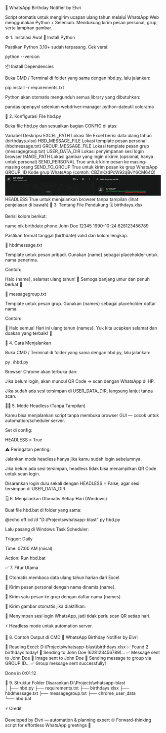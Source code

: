🎉 WhatsApp Birthday Notifier by Elvri

Script otomatis untuk mengirim ucapan ulang tahun melalui WhatsApp Web menggunakan Python + Selenium.
Mendukung kirim pesan personal, grup, serta lampiran gambar.

⚙️ 1. Instalasi Awal
🐍 Install Python

Pastikan Python 3.10+ sudah terpasang.
Cek versi:

python --version

📦 Install Dependencies

Buka CMD / Terminal di folder yang sama dengan hbd.py, lalu jalankan:

pip install -r requirements.txt


Python akan otomatis mengunduh semua library yang dibutuhkan:

pandas
openpyxl
selenium
webdriver-manager
python-dateutil
colorama

📁 2. Konfigurasi File hbd.py

Buka file hbd.py dan sesuaikan bagian CONFIG di atas:

Variabel	Deskripsi
EXCEL_PATH	Lokasi file Excel berisi data ulang tahun (birthdays.xlsx)
HBD_MESSAGE_FILE	Lokasi template pesan personal (hbdmessage.txt)
GROUP_MESSAGE_FILE	Lokasi template pesan grup (messagegroup.txt)
USER_DATA_DIR	Lokasi penyimpanan sesi login browser
IMAGE_PATH	Lokasi gambar yang ingin dikirim (opsional, hanya untuk personal)
SEND_PERSONAL	True untuk kirim pesan ke masing-masing orang
SEND_TO_GROUP	True untuk kirim pesan ke grup WhatsApp
GROUP_ID	Kode grup WhatsApp (contoh: CBZnKzdPcW92qBvY6CM64Q)
![alt text](image.png)
HEADLESS	True untuk menjalankan browser tanpa tampilan (lihat penjelasan di bawah)
🧠 3. Tentang File Pendukung
🗓️ birthdays.xlsx

Berisi kolom berikut:

name	nik	birthdate	phone
John Doe	12345	1990-10-24	628123456789

Pastikan format tanggal (birthdate) valid dan kolom lengkap.

💌 hbdmessage.txt

Template untuk pesan pribadi.
Gunakan {name} sebagai placeholder untuk nama penerima.

Contoh:

Halo {name}, selamat ulang tahun! 🎉
Semoga panjang umur dan penuh berkat 🙏

👥 messagegroup.txt

Template untuk pesan grup.
Gunakan {names} sebagai placeholder daftar nama.

Contoh:

🎂 Halo semua! Hari ini ulang tahun {names}. 
Yuk kita ucapkan selamat dan doakan yang terbaik! 🥳

🚀 4. Cara Menjalankan

Buka CMD / Terminal di folder yang sama dengan hbd.py, lalu jalankan:

py .\hbd.py


Browser Chrome akan terbuka dan:

Jika belum login, akan muncul QR Code → scan dengan WhatsApp di HP.

Jika sudah ada sesi tersimpan di USER_DATA_DIR, langsung lanjut tanpa scan.

🕵️‍♂️ 5. Mode Headless (Tanpa Tampilan)

Kamu bisa menjalankan script tanpa membuka browser GUI — cocok untuk automation/scheduler server.

Set di config:

HEADLESS = True


⚠️ Peringatan penting:

Jalankan mode headless hanya jika kamu sudah login sebelumnya.

Jika belum ada sesi tersimpan, headless tidak bisa menampilkan QR Code untuk scan login.

Disarankan login dulu sekali dengan HEADLESS = False, agar sesi tersimpan di USER_DATA_DIR.

🗓️ 6. Menjalankan Otomatis Setiap Hari (Windows)

Buat file hbd.bat di folder yang sama:

@echo off
cd /d "D:\Projects\whatsapp-blast"
py hbd.py


Lalu pasang di Windows Task Scheduler:

Trigger: Daily

Time: 07:00 AM (misal)

Action: Run hbd.bat

✅ 7. Fitur Utama

🔁 Otomatis membaca data ulang tahun harian dari Excel.

💬 Kirim pesan personal dengan nama dinamis {name}.

👥 Kirim satu pesan ke grup dengan daftar nama {names}.

📎 Kirim gambar otomatis jika diaktifkan.

🧠 Menyimpan sesi login WhatsApp, jadi tidak perlu scan QR setiap hari.

⚡ Headless mode untuk automation server.

🧾 8. Contoh Output di CMD
🎉 WhatsApp Birthday Notifier by Elvri

📘 Reading Excel: D:\Projects\whatsapp-blast\birthdays.xlsx
✅ Found 2 birthdays today!
🎈 Sending to John Doe (628123456789)...
✅ Message sent to John Doe
📎 Image sent to John Doe
📢 Sending message to group via GROUP ID...
✅ Group message sent successfully!

Done in 0:01:12

🧰 9. Struktur Folder Disarankan
D:\Projects\whatsapp-blast\
│
├── hbd.py
├── requirements.txt
├── birthdays.xlsx
├── hbdmessage.txt
├── messagegroup.txt
├── chrome_user_data\
└── hbd.bat

⚡ Credit

Developed by Elvri — automation & planning expert ⚙️
Forward-thinking script for effortless WhatsApp greetings 🎂